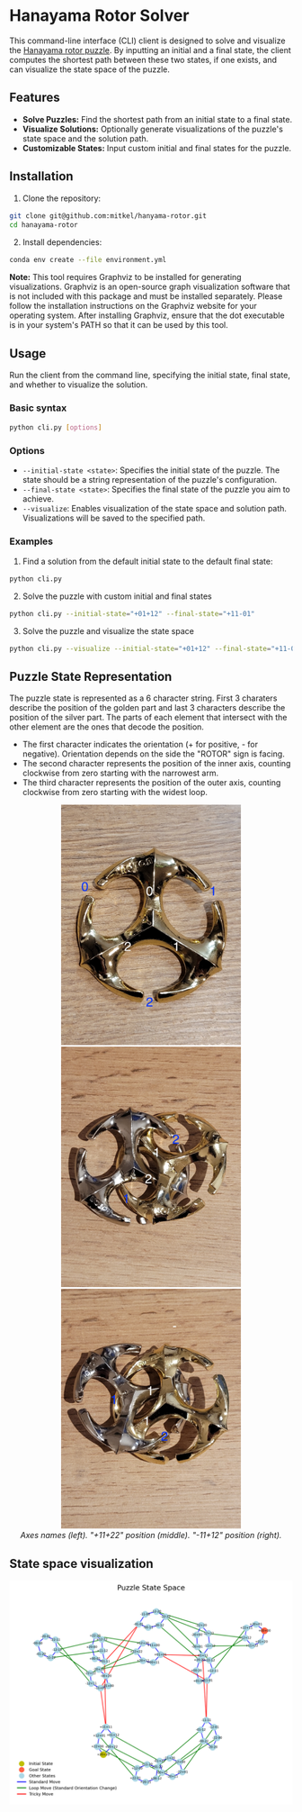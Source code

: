 # Hanayama Rotor Solver

This command-line interface (CLI) client is designed to solve and visualize the [Hanayama rotor puzzle](https://hanayama-toys.com/product/cast-rotor/).
By inputting an initial and a final state, the client computes the shortest path between these two states, if one exists, and can visualize the state space of the puzzle.

## Features
- **Solve Puzzles:** Find the shortest path from an initial state to a final state.
- **Visualize Solutions:** Optionally generate visualizations of the puzzle's state space and the solution path.
- **Customizable States:** Input custom initial and final states for the puzzle.

## Installation
1. Clone the repository:
```bash
git clone git@github.com:mitkel/hanyama-rotor.git
cd hanayama-rotor
```
2. Install dependencies:
```bash
conda env create --file environment.yml
```

**Note:** This tool requires Graphviz to be installed for generating visualizations.
Graphviz is an open-source graph visualization software that is not included with this package and must be installed separately.
Please follow the installation instructions on the Graphviz website for your operating system.
After installing Graphviz, ensure that the dot executable is in your system's PATH so that it can be used by this tool.

## Usage
Run the client from the command line, specifying the initial state, final state, and whether to visualize the solution.

### Basic syntax
```bash
python cli.py [options]
```

### Options
- `--initial-state <state>`: Specifies the initial state of the puzzle. The state should be a string representation of the puzzle's configuration.
- `--final-state <state>`: Specifies the final state of the puzzle you aim to achieve.
- `--visualize`: Enables visualization of the state space and solution path. Visualizations will be saved to the specified path.

### Examples
1. Find a solution from the default initial state to the default final state:
```bash
python cli.py
```
2. Solve the puzzle with custom initial and final states
```bash
python cli.py --initial-state="+01+12" --final-state="+11-01"
```
3. Solve the puzzle and visualize the state space
```bash
python cli.py --visualize --initial-state="+01+12" --final-state="+11-01"
```

## Puzzle State Representation
The puzzle state is represented as a 6 character string.
First 3 charaters describe the position of the golden part and last 3 characters describe the position of the silver part.
The parts of each element that intersect with the other element are the ones that decode the position.

- The first character indicates the orientation (+ for positive, - for negative). Orientation depends on the side the "ROTOR" sign is facing.
- The second character represents the position of the inner axis, counting clockwise from zero starting with the narrowest arm.
- The third character represents the position of the outer axis, counting clockwise from zero starting with the widest loop.

<p align="center">
  <img src="res/gold-element-positions.jpeg" width="320"/>
  <img src="res/puzzle-pos-pos-position.jpeg" width="320"/>
  <img src="res/puzzle-neg-pos-position.jpeg" width="320"/>
  <br>
  <em>Axes names (left).</em>
  <em>"+11+22" position (middle).</em>
  <em>"-11+12" position (right).</em>
</p>

## State space visualization

<p align="center">
  <img src="res/graph.png" width="700"/>
</p>
